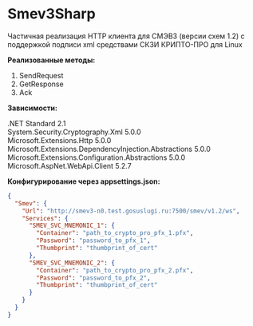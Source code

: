# Smev3Sharp

Частичная реализация HTTP клиента для СМЭВ3 (версии схем 1.2) с поддержкой подписи xml средствами СКЗИ КРИПТО-ПРО для Linux

**Реализованные методы:**
1. SendRequest
2. GetResponse
3. Ack

**Зависимости:**

.NET Standard 2.1  
System.Security.Cryptography.Xml 5.0.0  
Microsoft.Extensions.Http 5.0.0  
Microsoft.Extensions.DependencyInjection.Abstractions 5.0.0  
Microsoft.Extensions.Configuration.Abstractions 5.0.0  
Microsoft.AspNet.WebApi.Client 5.2.7

**Конфигурирование через appsettings.json:**

```json
{
  "Smev": {
    "Url": "http://smev3-n0.test.gosuslugi.ru:7500/smev/v1.2/ws",
    "Services": {
      "SMEV_SVC_MNEMONIC_1": {
        "Container": "path_to_crypto_pro_pfx_1.pfx",
        "Password": "password_to_pfx_1",
        "Thumbprint": "thumbprint_of_cert"
      },
      "SMEV_SVC_MNEMONIC_2": {
        "Container": "path_to_crypto_pro_pfx_2.pfx",
        "Password": "password_to_pfx_2",
        "Thumbprint": "thumbprint_of_cert"
      }
    }
  }
}
```
